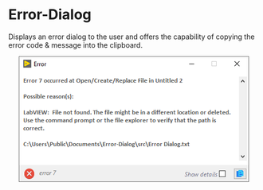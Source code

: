 # Error-Dialog

Displays an error dialog to the user and offers the capability of copying the error code & message into the clipboard.

<p align="center">
  <img src="https://github.com/NeosoftTechnologiesInc/Error-Dialog/blob/f7e7eb038bab07b8783044246fa297690dc24998/img/Error%20Dialog%20with%20Copy%20to%20Clipboard.png" alt="Sublime's custom image"/>
</p>

